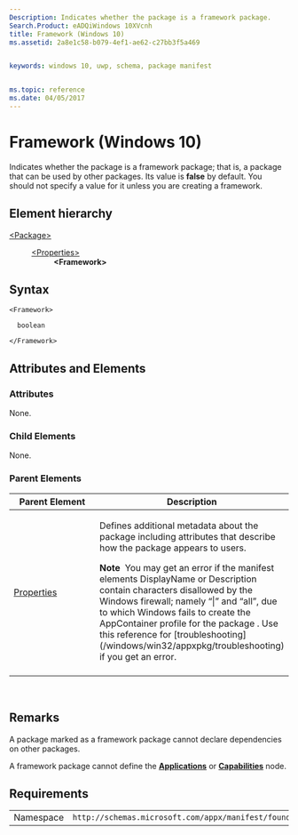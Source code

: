 ```yaml
---
Description: Indicates whether the package is a framework package.
Search.Product: eADQiWindows 10XVcnh
title: Framework (Windows 10)
ms.assetid: 2a8e1c58-b079-4ef1-ae62-c27bb3f5a469


keywords: windows 10, uwp, schema, package manifest


ms.topic: reference
ms.date: 04/05/2017
---
```


# Framework (Windows 10)


Indicates whether the package is a framework package; that is, a package that can be used by other packages. Its value is **false** by default. You should not specify a value for it unless you are creating a framework.

## Element hierarchy

<dl>
<dt><a href="element-package.md">&lt;Package&gt;</a></dt>
<dd>
<dl>
<dt><a href="element-properties.md">&lt;Properties&gt;</a></dt>
<dd><b>&lt;Framework&gt;</b></dd>
</dl>
</dd>
</dl>

## Syntax

``` syntax
<Framework>

  boolean

</Framework>
```

## Attributes and Elements


### Attributes

None.

### Child Elements

None.

### Parent Elements

<table>
<colgroup>
<col width="50%" />
<col width="50%" />
</colgroup>
<thead>
<tr class="header">
<th>Parent Element</th>
<th>Description</th>
</tr>
</thead>
<tbody>
<tr class="odd">
<td><a href="element-properties.md">Properties</a> </td>
<td><p>Defines additional metadata about the package including attributes that describe how the package appears to users.</p>
<div class="alert">
<strong>Note</strong>  You may get an error if the manifest elements DisplayName or Description contain characters disallowed by the Windows firewall; namely “|” and “all”, due to which Windows fails to create the AppContainer profile for the package . Use this reference for [troubleshooting](/windows/win32/appxpkg/troubleshooting) if you get an error.
</div>
<div>
 
</div></td>
</tr>
</tbody>
</table>

 

## Remarks

A package marked as a framework package cannot declare dependencies on other packages.

A framework package cannot define the [**Applications**](element-applications.md) or [**Capabilities**](element-capabilities.md) node.

## Requirements

|   |   |
|--|--|
| Namespace | `http://schemas.microsoft.com/appx/manifest/foundation/windows10` |


 

 